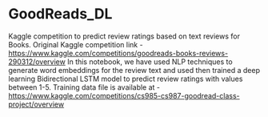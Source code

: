 # GoodReads_DL
Kaggle competition to predict review ratings based on text reviews for Books.
Original Kaggle competition link - https://www.kaggle.com/competitions/goodreads-books-reviews-290312/overview
In this notebook, we have used NLP techniques to generate word embeddings for the review text and used then trained a deep learning Bidirectional LSTM model to predict review ratings with values between 1-5.
Training data file is available at - https://www.kaggle.com/competitions/cs985-cs987-goodread-class-project/overview
